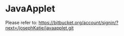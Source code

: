 # JavaApplet
Please refer to:
https://bitbucket.org/account/signin/?next=/josephKatie/javaapplet.git
